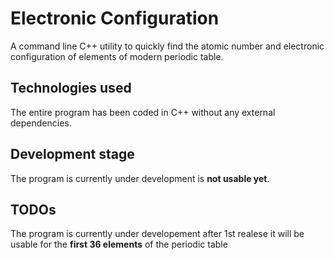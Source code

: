 # Electronic Configuration

A command line C++ utility to quickly find the atomic number and electronic configuration of elements of modern periodic table.

## Technologies used

The entire program has been coded in C++ without any external dependencies.

## Development stage

The program is currently under development is **not usable yet**.

## TODOs

The program is currently under developement after 1st realese it will be usable for the **first 36 elements** of the periodic table